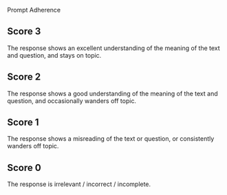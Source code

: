 Prompt Adherence

## **Score 3**
The response shows an excellent understanding of the meaning of the text and question, and stays on topic.

## **Score 2**
The response shows a good understanding of the meaning of the text and question, and occasionally wanders off topic.

## **Score 1**
The response shows a misreading of the text or question, or consistently wanders off topic.

## **Score 0**
The response is irrelevant / incorrect / incomplete.
